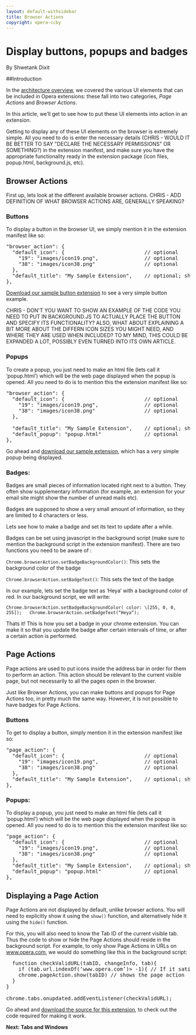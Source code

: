 ```yaml
---
layout: default-withsidebar
title: Browser Actions
copyright: opera-ccby
---
```


# Display buttons, popups and badges
By Shwetank Dixit

##Introduction

In the [architecture overview](http://sample.com/index.html), we covered the various UI elements that can be included in Opera extensions: these fall into two categories, *Page Actions* and *Browser Actions*.

In this article, we’ll get to see how to put these UI elements into action in an extension. 

Getting to display any of these UI elements on the browser is extremely simple. All you need to do is enter the necessary details (CHRIS - WOULD IT BE BETTER TO SAY "DECLARE THE NECESSARY PERMISSIONS" OR SOMETHING?) in the extension manifest, and make sure you have the appropriate functionality ready in the extension package (icon files, popup.html, background.js, etc).

## Browser Actions
First up, lets look at the different available browser actions. CHRIS - ADD DEFINITION OF WHAT BROWSER ACTIONS ARE, GENERALLY SPEAKING?

### Buttons

To display a button in the browser UI, we simply mention it in the extension manifest like so:

<pre class="prettyprint">"browser_action": {
  "default_icon": {                          // optional
    "19": "images/icon19.png",               // optional
    "38": "images/icon38.png"                // optional
  },
  "default_title": "My Sample Extension",    // optional; shown in tooltip
},</pre>

[Download our sample button extension](http://sample.com/index.html) to see a very simple button example.

CHRIS - DON'T YOU WANT TO SHOW AN EXAMPLE OF THE CODE YOU NEED TO PUT IN BACKGROUND.JS TO ACTUALLY PLACE THE BUTTON AND SPECIFY ITS FUNCTIONALITY? ALSO, WHAT ABOUT EXPLAINING A BIT MORE ABOUT THE DIFFERN ICON SIZES YOU MIGHT NEED, AND WHERE THEY ARE USED WHEN INCLUDED? TO MY MIND, THIS COULD BE EXPANDED A LOT, POSSIBLY EVEN TURNED INTO ITS OWN ARTICLE.

### Popups

To create a popup, you just need to make an html file (lets call it ‘popup.html’) which will be the web page displayed when the popup is opened. All you need to do is to mention this the extension manifest like so: 

<pre class="prettyprint">"browser_action": {
  "default_icon": {                          // optional
    "19": "images/icon19.png",               // optional
    "38": "images/icon38.png"                // optional
  },

  "default_title": "My Sample Extension",    // optional; shown in tooltip
  "default_popup": "popup.html"              // optional
},</pre>

Go ahead and [download our sample extension](http://sample.com/index.html), which has a very simple popup being displayed.

### Badges:

Badges are small pieces of information located right next to a button. They often show supplementary information (for example, an extension for your email site might show the number of unread mails etc). 

Badges are supposed to show a very small amount of information, so they are limited to 4 characters or less. 

Lets see how to make a badge and set its text to update after a while.

Badges can be set using javascript in the background script (make sure to mention the background script in the extension manifest). There are two functions you need to be aware of :

`Chrome.browserAction.setBadgeBackgroundColor()`: This sets the background color of the badge

`Chrome.browserAction.setBadgeText()`: This sets the text of the badge

In our example, lets set the badge text as ‘Heya’ with a background color of red. In our background script, we will write:

`Chrome.browserAction.setBadgeBackgroundColor( color: \[255, 0, 0, 255]);	Chrome.browserAction.setBadgeText(“Heya”);`

Thats it! This is how you set a badge in your chrome extension. You can make it so that you update the badge after certain intervals of time, or after a certain action is performed. 


## Page Actions

Page actions are used to put icons inside the address bar in order for them to perform an action. This action should be relevant to the current visible page, but not necessarily to all the pages open in the browser.

Just like Browser Actions, you can make buttons and popups for Page Actions too, in pretty much the same way. However, it is not possible to have badges for Page Actions. 

### Buttons

To get to display a button, simply mention it in the extension manifest like so:

<pre class="prettyprint">"page_action": {
  "default_icon": {                          // optional
    "19": "images/icon19.png",               // optional
    "38": "images/icon38.png"                // optional
  },
  "default_title": "My Sample Extension",    // optional; shown in tooltip
},</pre>
 
### Popups:

To display a popup, you just need to make an html file (lets call it ‘popup.html’) which will be the web page displayed when the popup is opened. All you need to do is to mention this the extension manifest like so: 

<pre class="prettyprint">"page_action": {
  "default_icon": {                          // optional
    "19": "images/icon19.png",               // optional
    "38": "images/icon38.png"                // optional
  },
  "default_title": "My Sample Extension",    // optional; shown in tooltip
  "default_popup": "popup.html"              // optional
},</pre>

## Displaying a Page Action

Page Actions are not displayed by default, unlike browser actions. You will need to explicitly show it using the `show()` function, and alternatively hide it using the `hide()` function. 

For this, you will also need to know the Tab ID of the current visible tab. Thus the code to show or hide the Page Actions should reside in the background script. For example, to only show Page Actions in URLs on www.opera.com, we would do something like this in the background script:

<pre class="prettyprint">  function checkValidURL(tabID, changeInfo, tab){
    if (tab.url.indexOf(‘www.opera.com’)> -1){ // If it satisfies the criteria (the URL containing ‘www.opera.com’)
    chrome.pageAction.show(tabID) // shows the page action
  }
}

chrome.tabs.onupdated.addEventListener(checkValidURL);</pre>

Go ahead and [download the source for this extension](http://sample.com/index.html), to check out the code required for making it work.

**Next: Tabs and Windows**